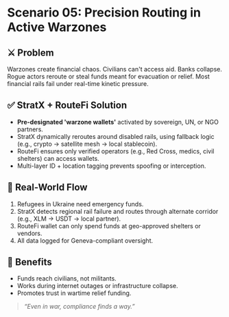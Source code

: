 # Scenario 05: Precision Routing in Active Warzones

## ⚔️ Problem
Warzones create financial chaos. Civilians can't access aid. Banks collapse. Rogue actors reroute or steal funds meant for evacuation or relief. Most financial rails fail under real-time kinetic pressure.

## ✅ StratX + RouteFi Solution
- **Pre-designated 'warzone wallets'** activated by sovereign, UN, or NGO partners.
- StratX dynamically reroutes around disabled rails, using fallback logic (e.g., crypto → satellite mesh → local stablecoin). 
- RouteFi ensures only verified operators (e.g., Red Cross, medics, civil shelters) can access wallets.
- Multi-layer ID + location tagging prevents spoofing or interception.

## 🔁 Real-World Flow
1. Refugees in Ukraine need emergency funds.
2. StratX detects regional rail failure and routes through alternate corridor (e.g., XLM → USDT → local partner).
3. RouteFi wallet can only spend funds at geo-approved shelters or vendors.
4. All data logged for Geneva-compliant oversight.

## 🔐 Benefits
- Funds reach civilians, not militants.
- Works during internet outages or infrastructure collapse.
- Promotes trust in wartime relief funding.

>_“Even in war, compliance finds a way.”_
